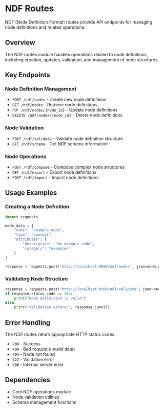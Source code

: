 # NDF Routes

NDF (Node Definition Format) routes provide API endpoints for managing node definitions and related operations.

## Overview

The NDF routes module handles operations related to node definitions, including creation, updates, validation, and management of node structures.

## Key Endpoints

### Node Definition Management
- `POST /ndf/nodes` - Create new node definitions
- `GET /ndf/nodes` - Retrieve node definitions
- `PUT /ndf/nodes/{node_id}` - Update node definitions
- `DELETE /ndf/nodes/{node_id}` - Delete node definitions

### Node Validation
- `POST /ndf/validate` - Validate node definition structure
- `GET /ndf/schema` - Get NDF schema information

### Node Operations
- `POST /ndf/compose` - Compose complex node structures
- `GET /ndf/export` - Export node definitions
- `POST /ndf/import` - Import node definitions

## Usage Examples

### Creating a Node Definition
```python
import requests

node_data = {
    "name": "example_node",
    "type": "concept",
    "attributes": {
        "description": "An example node",
        "category": "examples"
    }
}

response = requests.post("http://localhost:8000/ndf/nodes", json=node_data)
```

### Validating Node Structure
```python
response = requests.post("http://localhost:8000/ndf/validate", json=node_data)
if response.status_code == 200:
    print("Node definition is valid")
else:
    print("Validation errors:", response.json())
```

## Error Handling

The NDF routes return appropriate HTTP status codes:
- `200` - Success
- `400` - Bad request (invalid data)
- `404` - Node not found
- `422` - Validation error
- `500` - Internal server error

## Dependencies

- Core NDF operations module
- Node validation utilities
- Schema management functions 